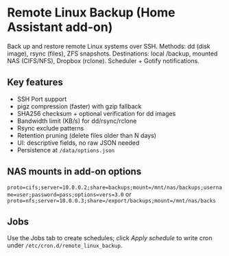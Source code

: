# Remote Linux Backup (Home Assistant add-on)

Back up and restore remote Linux systems over SSH. Methods: dd (disk image), rsync (files), ZFS snapshots.
Destinations: local /backup, mounted NAS (CIFS/NFS), Dropbox (rclone). Scheduler + Gotify notifications.

## Key features
- SSH Port support
- pigz compression (faster) with gzip fallback
- SHA256 checksum + optional verification for dd images
- Bandwidth limit (KB/s) for dd/rsync/rclone
- Rsync exclude patterns
- Retention pruning (delete files older than N days)
- UI: descriptive fields, no raw JSON needed
- Persistence at `/data/options.json`

## NAS mounts in add-on options
`proto=cifs;server=10.0.0.2;share=backups;mount=/mnt/nas/backups;username=user;password=pass;options=vers=3.0`
or
`proto=nfs;server=10.0.0.3;share=/export/backups;mount=/mnt/nas/backs`

## Jobs
Use the Jobs tab to create schedules; click *Apply schedule* to write cron under `/etc/cron.d/remote_linux_backup`.
